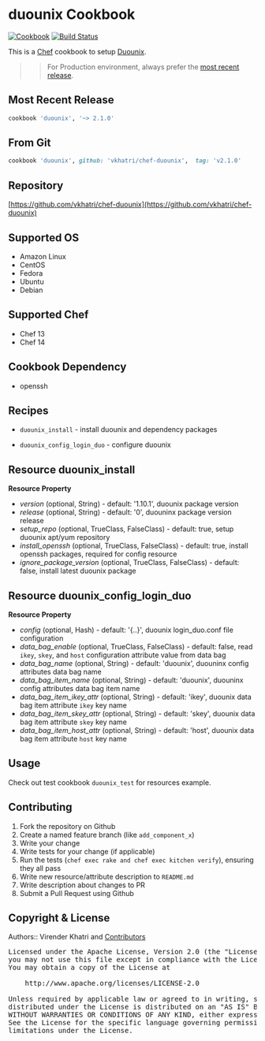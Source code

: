 duounix Cookbook
================

[![Cookbook](https://img.shields.io/github/tag/vkhatri/chef-duounix.svg)](https://github.com/vkhatri/chef-duounix) [![Build Status](https://travis-ci.org/vkhatri/chef-duounix.svg?branch=master)](https://travis-ci.org/vkhatri/chef-duounix)

This is a [Chef] cookbook to setup [Duounix].


>> For Production environment, always prefer the [most recent release](https://supermarket.chef.io/cookbooks/duounix).


## Most Recent Release

```ruby
cookbook 'duounix', '~> 2.1.0'
```


## From Git

```ruby
cookbook 'duounix', github: 'vkhatri/chef-duounix',  tag: 'v2.1.0'
```


## Repository

[https://github.com/vkhatri/chef-duounix](https://github.com/vkhatri/chef-duounix)


## Supported OS

- Amazon Linux
- CentOS
- Fedora
- Ubuntu
- Debian


## Supported Chef

- Chef 13
- Chef 14


## Cookbook Dependency

- openssh


## Recipes

- `duounix_install` - install duounix and dependency packages

- `duounix_config_login_duo` - configure duounix


## Resource duounix_install

**Resource Property**

- *version* (optional, String) - default: '1.10.1', duounix package version
- *release* (optional, String) - default: '0', duouninx package version release
- *setup_repo* (optional, TrueClass, FalseClass) - default: true, setup duounix apt/yum repository
- *install_openssh* (optional, TrueClass, FalseClass) - default: true, install openssh packages, required for config resource
- *ignore_package_version* (optional, TrueClass, FalseClass) - default: false, install latest duounix package

## Resource duounix_config_login_duo

**Resource Property**

- *config* (optional, Hash) - default: '{..}', duounix login_duo.conf file configuration
- *data_bag_enable* (optional, TrueClass, FalseClass) - default: false, read `ikey`, `skey`, and `host` configuration attribute value from data bag
- *data_bag_name* (optional, String) - default: 'duounix', duouninx config attributes data bag name
- *data_bag_item_name* (optional, String) - default: 'duounix', duouninx config attributes data bag item name
- *data_bag_item_ikey_attr* (optional, String) - default: 'ikey', duounix data bag item attribute `ikey` key name
- *data_bag_item_skey_attr* (optional, String) - default: 'skey', duounix data bag item attribute `skey` key name
- *data_bag_item_host_attr* (optional, String) - default: 'host', duounix data bag item attribute `host` key name


## Usage

Check out test cookbook `duounix_test` for resources example.


## Contributing

1. Fork the repository on Github
2. Create a named feature branch (like `add_component_x`)
3. Write your change
4. Write tests for your change (if applicable)
5. Run the tests (`chef exec rake and chef exec kitchen verify`), ensuring they all pass
6. Write new resource/attribute description to `README.md`
7. Write description about changes to PR
8. Submit a Pull Request using Github


## Copyright & License

Authors:: Virender Khatri and [Contributors]

<pre>
Licensed under the Apache License, Version 2.0 (the "License");
you may not use this file except in compliance with the License.
You may obtain a copy of the License at

    http://www.apache.org/licenses/LICENSE-2.0

Unless required by applicable law or agreed to in writing, software
distributed under the License is distributed on an "AS IS" BASIS,
WITHOUT WARRANTIES OR CONDITIONS OF ANY KIND, either express or implied.
See the License for the specific language governing permissions and
limitations under the License.
</pre>


[Chef]: https://www.chef.io/
[Duounix]: https://duo.com/docs/duounix
[Contributors]: https://github.com/vkhatri/chef-duounix/graphs/contributors
